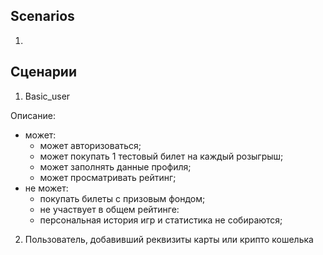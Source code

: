 ## Scenarios

1.

## Сценарии

1. Basic_user

Описание:

- может:
  - может авторизоваться;
  - может покупать 1 тестовый билет на каждый розыгрыш;
  - может заполнять данные профиля;
  - может просматривать рейтинг;
- не может:
  - покупать билеты с призовым фондом;
  - не участвует в общем рейтинге:
  - персональная история игр и статистика не собираются;

2. Пользователь, добавивший реквизиты карты или крипто кошелька
